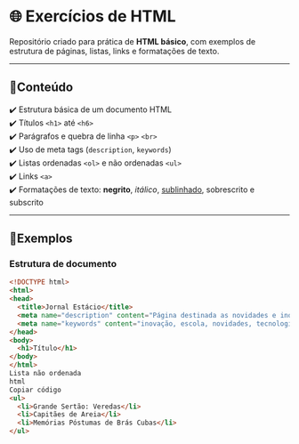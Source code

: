 # 🌐 Exercícios de HTML

Repositório criado para prática de **HTML básico**, com exemplos de estrutura de páginas, listas, links e formatações de texto.

---

## 🌸Conteúdo

✔️ Estrutura básica de um documento HTML  
✔️ Títulos `<h1>` até `<h6>`  
✔️ Parágrafos e quebra de linha `<p>` `<br>`  
✔️ Uso de meta tags (`description`, `keywords`)  
✔️ Listas ordenadas `<ol>` e não ordenadas `<ul>`  
✔️ Links `<a>`  
✔️ Formatações de texto: **negrito**, *itálico*, <u>sublinhado</u>, sobrescrito e subscrito  

---

## 🎀Exemplos

### Estrutura de documento
```html
<!DOCTYPE html>
<html>
<head>
  <title>Jornal Estácio</title>
  <meta name="description" content="Página destinada as novidades e inovações da Estácio">
  <meta name="keywords" content="inovação, escola, novidades, tecnologia, estudo">
</head>
<body>
  <h1>Título</h1>
</body>
</html>
Lista não ordenada
html
Copiar código
<ul>
  <li>Grande Sertão: Veredas</li>
  <li>Capitães de Areia</li>
  <li>Memórias Póstumas de Brás Cubas</li>
</ul>
